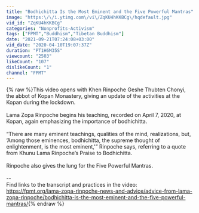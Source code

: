 ```yaml
---
title: "Bodhichitta Is the Most Eminent and the Five Powerful Mantras"
image: "https:\/\/i.ytimg.com\/vi\/ZqKU4hKKBCg\/hqdefault.jpg"
vid_id: "ZqKU4hKKBCg"
categories: "Nonprofits-Activism"
tags: ["FPMT","Buddhism","Tibetan Buddhism"]
date: "2021-09-21T07:24:08+03:00"
vid_date: "2020-04-10T19:07:37Z"
duration: "PT1H6M35S"
viewcount: "2503"
likeCount: "107"
dislikeCount: "1"
channel: "FPMT"
---
```

{% raw %}This video opens with Khen Rinpoche Geshe Thubten Chonyi, the abbot of Kopan Monastery, giving an update of the activities at the Kopan during the lockdown.<br /><br />Lama Zopa Rinpoche begins his teaching, recorded on April 7, 2020, at Kopan, again emphasizing the importance of bodhichitta.<br /><br />“There are many eminent teachings, qualities of the mind, realizations, but, ‘Among those eminences, bodhichitta, the supreme thought of enlightenment, is the most eminent,'” Rinpoche says, referring to a quote from Khunu Lama Rinpoche’s Praise to Bodhichitta.<br /><br />Rinpoche also gives the lung for the Five Powerful Mantras.<br /><br />--<br />Find links to the transcript and practices in the video: <br /><a rel="nofollow" target="blank" href="https://fpmt.org/lama-zopa-rinpoche-news-and-advice/advice-from-lama-zopa-rinpoche/bodhichitta-is-the-most-eminent-and-the-five-powerful-mantras/">https://fpmt.org/lama-zopa-rinpoche-news-and-advice/advice-from-lama-zopa-rinpoche/bodhichitta-is-the-most-eminent-and-the-five-powerful-mantras/</a>{% endraw %}
